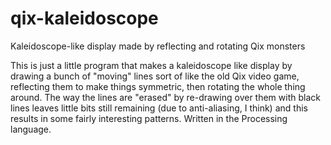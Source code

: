 qix-kaleidoscope
================

Kaleidoscope-like display made by reflecting and rotating Qix monsters

This is just a little program that makes a kaleidoscope like display by drawing
a bunch of "moving" lines sort of like the old Qix video game, reflecting them
to make things symmetric, then rotating the whole thing around.  The way the
lines are "erased" by re-drawing over them with black lines leaves little bits
still remaining (due to anti-aliasing, I think) and this results in some fairly
interesting patterns.  Written in the Processing language.

